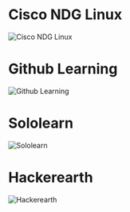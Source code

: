 # Cisco NDG Linux

![Cisco NDG Linux](https://user-images.githubusercontent.com/59721830/152693963-55149ba8-8487-438e-b27e-1c29d7a2e899.jpg)

# Github Learning

![Github Learning](https://user-images.githubusercontent.com/59721830/152694136-a7eb9bbe-3530-43e2-a16b-29cb316f03ba.png)

# Sololearn

![Sololearn](https://user-images.githubusercontent.com/59721830/152694183-2f4531d3-6c48-4a7c-a118-6f19ce6dc953.jpg)

# Hackerearth

![Hackerearth](https://user-images.githubusercontent.com/59721830/152694214-dac97b37-753e-4e46-9b7c-5ce8a7718cae.png)
